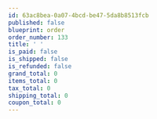 ```yaml
---
id: 63ac8bea-0a07-4bcd-be47-5da8b8513fcb
published: false
blueprint: order
order_number: 133
title: ' '
is_paid: false
is_shipped: false
is_refunded: false
grand_total: 0
items_total: 0
tax_total: 0
shipping_total: 0
coupon_total: 0
---
```

